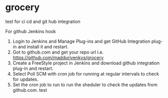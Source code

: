 # grocery
test for ci cd and git hub integration

For github Jenkins hook

1. Login to Jenkins and Manage Plug-ins and get GitHub Integration plug-in and install it and restart.
2. Got to github.com and get your repo url i.e. https://github.com/maddurivenkys/grocery
3. Create a FreeStyle project in Jenkins and download github integration plug-in and restart.
4. Select Poll SCM with cron job for running at regular intervals to check for updates.
5. Set the cron job to run to run the sheduler to check the updates from github.com. test
